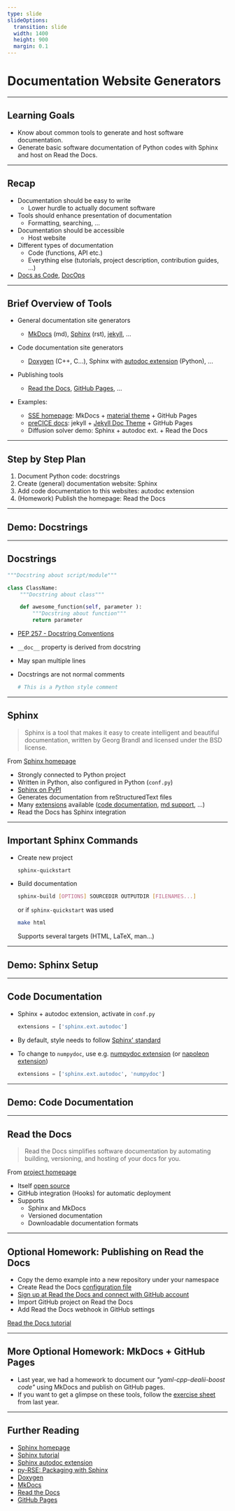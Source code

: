 ```yaml
---
type: slide
slideOptions:
  transition: slide
  width: 1400
  height: 900
  margin: 0.1
---
```


<style>
  .reveal strong {
    font-weight: bold;
    color: orange;
  }
  .reveal p {
    text-align: left;
  }
  .reveal section h1 {
    color: orange;
  }
  .reveal section h2 {
    color: orange;
  }
  .reveal code {
    font-family: 'Ubuntu Mono';
    color: orange;
  }
  .reveal section img {
    background:none;
    border:none;
    box-shadow:none;
  }
</style>

# Documentation Website Generators

---

## Learning Goals

- Know about common tools to generate and host software documentation.
- Generate basic software documentation of Python codes with Sphinx and host on Read the Docs.

---

## Recap

- Documentation should be easy to write
    - Lower hurdle to actually document software
- Tools should enhance presentation of documentation
    - Formatting, searching, ...
- Documentation should be accessible
    - Host website
- Different types of documentation
    - Code (functions, API etc.)
    - Everything else (tutorials, project description, contribution guides, ...)
- [Docs as Code](https://www.writethedocs.org/guide/docs-as-code/), [DocOps](https://www.writethedocs.org/guide/doc-ops/)

---

## Brief Overview of Tools

- General documentation site generators
    - [MkDocs](https://www.mkdocs.org) (md), [Sphinx](https://www.sphinx-doc.org/en/master/) (rst), [jekyll](https://jekyllrb.com/), ...
- Code documentation site generators
    - [Doxygen](https://www.doxygen.nl) (C++, C...), Sphinx with [autodoc extension](https://www.sphinx-doc.org/en/master/usage/extensions/autodoc.html) (Python), ...
- Publishing tools
    - [Read the Docs](https://readthedocs.org/), [GitHub Pages](https://pages.github.com/), ...

- Examples:
    - [SSE homepage](https://simulation-software-engineering.github.io/homepage/): MkDocs + [material theme](https://squidfunk.github.io/mkdocs-material/) + GitHub Pages
    - [preCICE docs](https://precice.org/): jekyll + [Jekyll Doc Theme](https://idratherbewriting.com/documentation-theme-jekyll) + GitHub Pages
    - Diffusion solver demo: Sphinx + autodoc ext. + Read the Docs

---

## Step by Step Plan

1. Document Python code: docstrings
2. Create (general) documentation website: Sphinx
3. Add code documentation to this websites: autodoc extension
4. (Homework) Publish the homepage: Read the Docs

---

## Demo: Docstrings

---

## Docstrings

```python
"""Docstring about script/module"""

class ClassName:
    """Docstring about class"""

    def awesome_function(self, parameter ):
        """Docstring about function"""
        return parameter
```

- [PEP 257 - Docstring Conventions](https://www.python.org/dev/peps/pep-0257/)
- `__doc__` property is derived from docstring
- May span multiple lines
- Docstrings are not normal comments

  ```python
  # This is a Python style comment
  ```

---

## Sphinx

> Sphinx is a tool that makes it easy to create intelligent and beautiful documentation, written by Georg Brandl and licensed under the BSD license.

From [Sphinx homepage](https://www.sphinx-doc.org/en/master/)

- Strongly connected to Python project
- Written in Python, also configured in Python (`conf.py`)
- [Sphinx on PyPI](https://pypi.org/project/Sphinx/)
- Generates documentation from reStructuredText files
- Many [extensions](https://www.sphinx-doc.org/en/master/usage/extensions/index.html) available ([code documentation](https://www.sphinx-doc.org/en/master/usage/extensions/autodoc.html), [md support](https://www.sphinx-doc.org/en/master/usage/markdown.html), ...)
- Read the Docs has Sphinx integration

---

## Important Sphinx Commands

- Create new project

  ```bash
  sphinx-quickstart
  ```

- Build documentation

  ```bash
  sphinx-build [OPTIONS] SOURCEDIR OUTPUTDIR [FILENAMES...]
  ```

  or if `sphinx-quickstart` was used

  ```bash
  make html
  ```

  Supports several targets (HTML, LaTeX, man...)

---

## Demo: Sphinx Setup

---

## Code Documentation

- Sphinx + autodoc extension, activate in `conf.py`

  ```python
  extensions = ['sphinx.ext.autodoc']
  ```

- By default, style needs to follow [Sphinx' standard](https://sphinx-rtd-tutorial.readthedocs.io/en/latest/docstrings.html)
- To change to `numpydoc`, use e.g. [numpydoc extension](https://numpydoc.readthedocs.io/en/latest/index.html) (or [napoleon extension](https://www.sphinx-doc.org/en/master/usage/extensions/napoleon.html))

  ```python
  extensions = ['sphinx.ext.autodoc', 'numpydoc']
  ```

---

## Demo: Code Documentation

---

## Read the Docs

> Read the Docs simplifies software documentation by automating building, versioning, and hosting of your docs for you.

From [project homepage](https://readthedocs.org/)

- Itself [open source](https://github.com/readthedocs)
- GitHub integration (Hooks) for automatic deployment
- Supports
    - Sphinx and MkDocs
    - Versioned documentation
    - Downloadable documentation formats

---

## Optional Homework: Publishing on Read the Docs

- Copy the demo example into a new repository under your namespace
- Create Read the Docs [configuration file](https://docs.readthedocs.io/en/stable/config-file/v2.html)
- [Sign up at Read the Docs and connect with GitHub account](https://readthedocs.org/accounts/signup/)
- Import GitHub project on Read the Docs
- Add Read the Docs webhook in GitHub settings

[Read the Docs tutorial](https://docs.readthedocs.io/en/stable/tutorial/index.html)

---

## More Optional Homework: MkDocs + GitHub Pages

- Last year, we had a homework to document our *"yaml-cpp-dealii-boost code"* using MkDocs and publish on GitHub pages.
- If you want to get a glimpse on these tools, follow the [exercise sheet](https://github.com/Simulation-Software-Engineering/Lecture-Material/blob/ab8476624c39c20198afbc5f9773775fad62785e/04_documentation/tools_exercise.md) from last year.

---

## Further Reading

- [Sphinx homepage](https://www.sphinx-doc.org/en/master/)
- [Sphinx tutorial](https://www.sphinx-doc.org/en/master/tutorial/index.html)
- [Sphinx autodoc extension](https://www.sphinx-doc.org/en/master/usage/extensions/autodoc.html)
- [py-RSE: Packaging with Sphinx](https://third-bit.com/py-rse/packaging.html#packaging-sphinx)
- [Doxygen](https://www.doxygen.nl/)
- [MkDocs](https://www.mkdocs.org)
- [Read the Docs](https://readthedocs.org/)
- [GitHub Pages](https://pages.github.com/)
